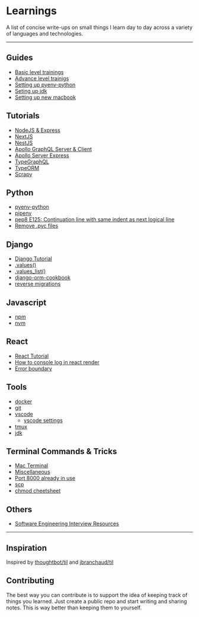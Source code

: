 # Learnings

A list of concise write-ups on small things I learn day to day across a
variety of languages and technologies.

---

## Guides

- [Basic level trainings](./guides/basic-trainings.md)
- [Advance level trainigs](./guides/advance-trainings.md)
- [Setting up pyenv-python](./guides/pyenv-python.md)
- [Seting up jdk](./guides/mac-jdk.md)
- [Setting up new macbook](./guides/new-macbook.md)

## Tutorials

- [NodeJS & Express]('./../tutorials/js/nodejs-express.md)
- [NextJS]('./../tutorials/js/nextjs.md)
- [NestJS]('./../tutorials/js/nestjs/nestjs.md)
- [Apollo GraphQL Server & Client]('./../tutorials/js/apollo-graphql-server-client.md)
- [Apollo Server Express]('./../tutorials/js/apollo-express.md)
- [TypeGraphQL](./tutorials/js/typegraphql.md)
- [TypeORM](./tutorials/js/typeorm/typeorm.md)
- [Scrapy](./tutorials/python/scrapy/../scrappy/README.md)

## Python

- [pyenv-python](./guides/pyenv-python.md)
- [pipenv](./guides/pipenv.md)
- [pep8 E125: Continuation line with same indent as next logical line](python/pep8-e125.md)
- [Remove .pyc files](python/remove-pyc.md)

## Django

- [Django Tutorial](./guides/advance-trainings.md#django--python)
- [.values()](django/values.md)
- [.values_list()](django/values-list.md)
- [django-orm-cookbook](django/django-orm-cookbook.md)
- [reverse migrations](django/reverse-migrations.md)

## Javascript

- [npm](./guides/npm.md)
- [nvm](./guides/nvm-npm-yarn.md)

## React

- [React Tutorial](./guides/advance-trainings.md#reactjs)
- [How to console log in react render](react/console-log.md)
- [Error boundary](react/error-handling.md)

## Tools

- [docker](tools/docker.md)
- [git](tools/git.md)
- [vscode](tools/vscode.md)
  - [vscode settings](./tools/vscode-settings.json)
- [tmux](tools/tmux.md)
- [jdk](./guides/mac-jdk.md)

## Terminal Commands & Tricks

- [Mac Terminal](tools/mac-terminal.md)
- [Miscellaneous](tools/commandline.md#miscellaneous)
- [Port 8000 already in use](tools/mac-terminal.md#port-8000-already-in-use)
- [scp](tools/commandline.md#scp-command)
- [chmod cheetsheet](tools/commandline.md#chmod-cheetsheet)

## Others

- [Software Engineering Interview Resources](others/interview-resources.md)

---

## Inspiration

Inspired by [thoughtbot/til](https://github.com/thoughtbot/til) and [jbranchaud/til](https://github.com/jbranchaud/til)

## Contributing

The best way you can contribute is to support the idea of keeping track of things you learned. Just create a public repo and start writing and sharing notes. This is way better than keeping them to yourself.
